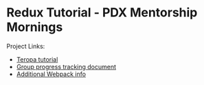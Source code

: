 # Redux Tutorial - PDX Mentorship Mornings

Project Links:
- [Teropa tutorial][1]
- [Group progress tracking document][2]
- [Additional Webpack info][3]


[1]: http://teropa.info/blog/2015/09/10/full-stack-redux-tutorial.html
[2]: https://paper.dropbox.com/doc/Redux-Tutorial-Mentorship-Mornings-M0bhRQetu6mnlI3aNvJ70
[3]: http://survivejs.com/webpack_react/introduction/
